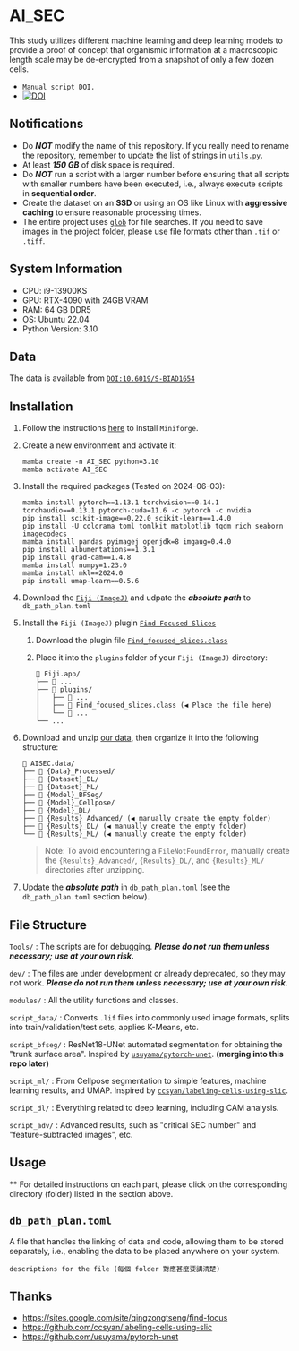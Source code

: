 # AI_SEC

This study utilizes different machine learning and deep learning models to provide a proof of concept that organismic information at a macroscopic length scale may be de-encrypted from a snapshot of only a few dozen cells.

- `Manual script DOI.`
- [![DOI](https://img.shields.io/badge/DOI-10.6019%2FS--BIAD1654-blue)][data_doi]

[data_doi]: https://doi.org/10.6019/S-BIAD1654

## Notifications

- Do ***NOT*** modify the name of this repository. If you really need to rename the repository, remember to update the list of strings in [`utils.py`](modules/shared/utils.py#L58).
- At least ***150 GB*** of disk space is required.
- Do ***NOT*** run a script with a larger number before ensuring that all scripts with smaller numbers have been executed, i.e., always execute scripts in **sequential order**.
- Create the dataset on an **SSD** or using an OS like Linux with **aggressive caching** to ensure reasonable processing times.
- The entire project uses [`glob`](https://docs.python.org/3/library/pathlib.html#pathlib.Path.glob) for file searches. If you need to save images in the project folder, please use file formats other than `.tif` or `.tiff`.

## System Information

- CPU: i9-13900KS
- GPU: RTX-4090 with 24GB VRAM
- RAM: 64 GB DDR5
- OS: Ubuntu 22.04
- Python Version: 3.10

## Data

The data is available from [`DOI:10.6019/S-BIAD1654`][data_doi]

## Installation

1. Follow the instructions [here][miniforge-repo] to install `Miniforge`.
2. Create a new environment and activate it:

    ```shell
    mamba create -n AI_SEC python=3.10
    mamba activate AI_SEC
    ```

3. Install the required packages (Tested on 2024-06-03):

    ```shell
    mamba install pytorch==1.13.1 torchvision==0.14.1 torchaudio==0.13.1 pytorch-cuda=11.6 -c pytorch -c nvidia
    pip install scikit-image==0.22.0 scikit-learn==1.4.0
    pip install -U colorama toml tomlkit matplotlib tqdm rich seaborn imagecodecs
    mamba install pandas pyimagej openjdk=8 imgaug=0.4.0
    pip install albumentations==1.3.1
    pip install grad-cam==1.4.8
    mamba install numpy=1.23.0
    mamba install mkl==2024.0
    pip install umap-learn==0.5.6
    ```

4. Download the [`Fiji (ImageJ)`][fiji-dllink] and udpate the ***absolute path*** to `db_path_plan.toml`

5. Install the `Fiji (ImageJ)` plugin [`Find Focused Slices`][find-focused-web]

   1. Download the plugin file [`Find_focused_slices.class`][find-focused-dllink]
   2. Place it into the `plugins` folder of your `Fiji (ImageJ)` directory:

        ```text
        📂 Fiji.app/
        ├── 📂 ...
        ├── 📂 plugins/
        │   ├── 📂 ...
        │   ├── 📄 Find_focused_slices.class (◀️ Place the file here)
        │   └── 📄 ...
        └── ...
        ```

6. Download and unzip [our data][data_doi], then organize it into the following structure:

    ```text
    📂 AISEC.data/
    ├── 📂 {Data}_Processed/
    ├── 📂 {Dataset}_DL/
    ├── 📂 {Dataset}_ML/
    ├── 📂 {Model}_BFSeg/
    ├── 📂 {Model}_Cellpose/
    ├── 📂 {Model}_DL/
    ├── 📂 {Results}_Advanced/ (◀️ manually create the empty folder)
    ├── 📂 {Results}_DL/ (◀️ manually create the empty folder)
    └── 📂 {Results}_ML/ (◀️ manually create the empty folder)
    ```

    > Note: To avoid encountering a `FileNotFoundError`, manually create the `{Results}_Advanced/`, `{Results}_DL/`, and `{Results}_ML/` directories after unzipping.

7. Update the ***absolute path*** in `db_path_plan.toml` (see the `db_path_plan.toml` section below).

[miniforge-repo]: https://github.com/conda-forge/miniforge
[fiji-dllink]: https://imagej.net/software/fiji/
[find-focused-web]: https://sites.google.com/site/qingzongtseng/find-focus
[find-focused-dllink]: https://github.com/qztseng/imagej_plugins/raw/master/current/Find_focused_slices.class

## File Structure

`Tools/` : The scripts are for debugging. ***Please do not run them unless necessary; use at your own risk.***

`dev/` : The files are under development or already deprecated, so they may not work. ***Please do not run them unless necessary; use at your own risk.***

`modules/` : All the utility functions and classes.

`script_data/` : Converts `.lif` files into commonly used image formats, splits into train/validation/test sets, applies K-Means, etc.

`script_bfseg/` : ResNet18-UNet automated segmentation for obtaining the "trunk surface area". Inspired by [`usuyama/pytorch-unet`](https://github.com/usuyama/pytorch-unet). **(merging into this repo later)**

`script_ml/` : From Cellpose segmentation to simple features, machine learning results, and UMAP. Inspired by [`ccsyan/labeling-cells-using-slic`](https://github.com/ccsyan/labeling-cells-using-slic).

`script_dl/` : Everything related to deep learning, including CAM analysis.

`script_adv/` : Advanced results, such as "critical SEC number" and "feature-subtracted images", etc.

## Usage

** For detailed instructions on each part, please click on the corresponding directory (folder) listed in the section above.

## `db_path_plan.toml`

A file that handles the linking of data and code, allowing them to be stored separately, i.e., enabling the data to be placed anywhere on your system.

```text
descriptions for the file (每個 folder 對應甚麼要講清楚)
```

## Thanks

- <https://sites.google.com/site/qingzongtseng/find-focus>
- <https://github.com/ccsyan/labeling-cells-using-slic>
- <https://github.com/usuyama/pytorch-unet>
